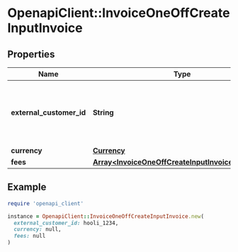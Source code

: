 # OpenapiClient::InvoiceOneOffCreateInputInvoice

## Properties

| Name | Type | Description | Notes |
| ---- | ---- | ----------- | ----- |
| **external_customer_id** | **String** | Unique identifier assigned to the customer in your application. |  |
| **currency** | [**Currency**](Currency.md) |  | [optional] |
| **fees** | [**Array&lt;InvoiceOneOffCreateInputInvoiceFeesInner&gt;**](InvoiceOneOffCreateInputInvoiceFeesInner.md) |  |  |

## Example

```ruby
require 'openapi_client'

instance = OpenapiClient::InvoiceOneOffCreateInputInvoice.new(
  external_customer_id: hooli_1234,
  currency: null,
  fees: null
)
```

